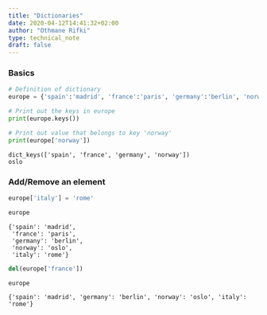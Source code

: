 ```yaml
---
title: "Dictionaries"
date: 2020-04-12T14:41:32+02:00
author: "Othmane Rifki"
type: technical_note
draft: false
---
```

### Basics



```python
# Definition of dictionary
europe = {'spain':'madrid', 'france':'paris', 'germany':'berlin', 'norway':'oslo' }

# Print out the keys in europe
print(europe.keys())

# Print out value that belongs to key 'norway'
print(europe['norway'])
```

    dict_keys(['spain', 'france', 'germany', 'norway'])
    oslo


### Add/Remove an element


```python
europe['italy'] = 'rome'
```


```python
europe
```




    {'spain': 'madrid',
     'france': 'paris',
     'germany': 'berlin',
     'norway': 'oslo',
     'italy': 'rome'}




```python
del(europe['france'])
```


```python
europe
```




    {'spain': 'madrid', 'germany': 'berlin', 'norway': 'oslo', 'italy': 'rome'}




```python

```
